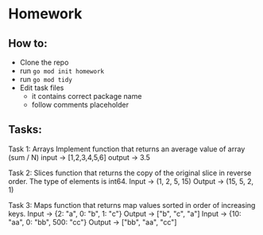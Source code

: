 # Homework

## How to:

- Clone the repo
- run `go mod init homework`
- run `go mod tidy`
- Edit task files
  - it contains correct package name
  - follow comments placeholder

## Tasks:

Task 1: Arrays
Implement function that returns an average value of array (sum / N)
input -> [1,2,3,4,5,6]
output -> 3.5

Task 2: Slices
function that returns the copy of the original slice in reverse order. The type of elements is int64.
Input -> (1, 2, 5, 15)
Output -> (15, 5, 2, 1)

Task 3: Maps
function that returns map values sorted in order of increasing keys.
Input -> {2: "a", 0: "b", 1: "c"}
Output -> ["b", "c", "a"]
Input -> {10: "aa", 0: "bb", 500: "cc"}
Output -> ["bb", "aa", "cc"]
 